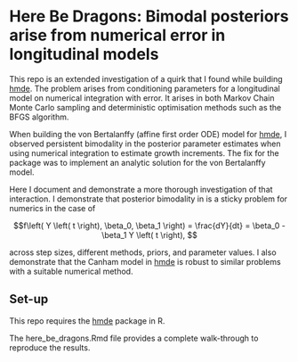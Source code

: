 # Here Be Dragons: Bimodal posteriors arise from numerical error in longitudinal models

This repo is an extended investigation of a quirk that I found while building 
[hmde](https://github.com/traitecoevo/hmde). The problem arises from conditioning 
parameters for a longitudinal model on numerical integration with error. It arises
in both Markov Chain Monte Carlo sampling and deterministic optimisation methods 
such as the BFGS algorithm.

When building the von Bertalanffy (affine first order ODE) model for [hmde](https://github.com/traitecoevo/hmde), 
I observed persistent bimodality in the posterior 
parameter estimates when using numerical integration to estimate growth increments. 
The fix for the package was to implement an analytic solution for the von 
Bertalanffy model. 

Here I document and demonstrate a more thorough investigation of that interaction.
I demonstrate that posterior bimodality in is a sticky problem for numerics
in the case of

$$f\left( Y \left( t \right), \beta_0, \beta_1 \right) = \frac{dY}{dt} = \beta_0 - \beta_1 Y \left( t \right), $$

across step sizes, different methods, priors, and parameter values. 
I also demonstrate that the Canham model in [hmde](https://github.com/traitecoevo/hmde)
is robust to similar problems with a suitable numerical method.

## Set-up
This repo requires the [hmde](https://github.com/traitecoevo/hmde) package in R.

The here_be_dragons.Rmd file provides a complete walk-through to reproduce the results.
